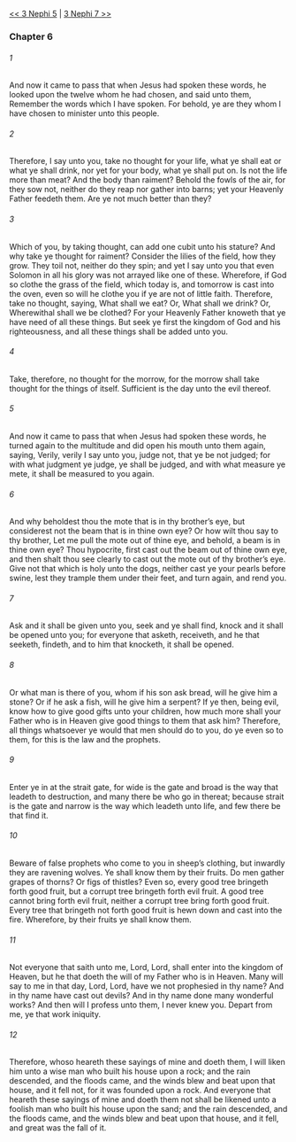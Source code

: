 [<< 3 Nephi 5](3%20Nephi%205)  |  [3 Nephi 7 >>](3%20Nephi%207)

### Chapter 6
###### 1
And now it came to pass that when Jesus had spoken these words, he looked upon the twelve whom he had chosen, and said unto them, Remember the words which I have spoken. For behold, ye are they whom I have chosen to minister unto this people.

###### 2
Therefore, I say unto you, take no thought for your life, what ye shall eat or what ye shall drink, nor yet for your body, what ye shall put on. Is not the life more than meat? And the body than raiment? Behold the fowls of the air, for they sow not, neither do they reap nor gather into barns; yet your Heavenly Father feedeth them. Are ye not much better than they?

###### 3
Which of you, by taking thought, can add one cubit unto his stature? And why take ye thought for raiment? Consider the lilies of the field, how they grow. They toil not, neither do they spin; and yet I say unto you that even Solomon in all his glory was not arrayed like one of these. Wherefore, if God so clothe the grass of the field, which today is, and tomorrow is cast into the oven, even so will he clothe you if ye are not of little faith. Therefore, take no thought, saying, What shall we eat? Or, What shall we drink? Or, Wherewithal shall we be clothed? For your Heavenly Father knoweth that ye have need of all these things. But seek ye first the kingdom of God and his righteousness, and all these things shall be added unto you.

###### 4
Take, therefore, no thought for the morrow, for the morrow shall take thought for the things of itself. Sufficient is the day unto the evil thereof.

###### 5
And now it came to pass that when Jesus had spoken these words, he turned again to the multitude and did open his mouth unto them again, saying, Verily, verily I say unto you, judge not, that ye be not judged; for with what judgment ye judge, ye shall be judged, and with what measure ye mete, it shall be measured to you again.

###### 6
And why beholdest thou the mote that is in thy brother’s eye, but considerest not the beam that is in thine own eye? Or how wilt thou say to thy brother, Let me pull the mote out of thine eye, and behold, a beam is in thine own eye? Thou hypocrite, first cast out the beam out of thine own eye, and then shalt thou see clearly to cast out the mote out of thy brother’s eye. Give not that which is holy unto the dogs, neither cast ye your pearls before swine, lest they trample them under their feet, and turn again, and rend you.

###### 7
Ask and it shall be given unto you, seek and ye shall find, knock and it shall be opened unto you; for everyone that asketh, receiveth, and he that seeketh, findeth, and to him that knocketh, it shall be opened.

###### 8
Or what man is there of you, whom if his son ask bread, will he give him a stone? Or if he ask a fish, will he give him a serpent? If ye then, being evil, know how to give good gifts unto your children, how much more shall your Father who is in Heaven give good things to them that ask him? Therefore, all things whatsoever ye would that men should do to you, do ye even so to them, for this is the law and the prophets.

###### 9
Enter ye in at the strait gate, for wide is the gate and broad is the way that leadeth to destruction, and many there be who go in thereat; because strait is the gate and narrow is the way which leadeth unto life, and few there be that find it.

###### 10
Beware of false prophets who come to you in sheep’s clothing, but inwardly they are ravening wolves. Ye shall know them by their fruits. Do men gather grapes of thorns? Or figs of thistles? Even so, every good tree bringeth forth good fruit, but a corrupt tree bringeth forth evil fruit. A good tree cannot bring forth evil fruit, neither a corrupt tree bring forth good fruit. Every tree that bringeth not forth good fruit is hewn down and cast into the fire. Wherefore, by their fruits ye shall know them.

###### 11
Not everyone that saith unto me, Lord, Lord, shall enter into the kingdom of Heaven, but he that doeth the will of my Father who is in Heaven. Many will say to me in that day, Lord, Lord, have we not prophesied in thy name? And in thy name have cast out devils? And in thy name done many wonderful works? And then will I profess unto them, I never knew you. Depart from me, ye that work iniquity.

###### 12
Therefore, whoso heareth these sayings of mine and doeth them, I will liken him unto a wise man who built his house upon a rock; and the rain descended, and the floods came, and the winds blew and beat upon that house, and it fell not, for it was founded upon a rock. And everyone that heareth these sayings of mine and doeth them not shall be likened unto a foolish man who built his house upon the sand; and the rain descended, and the floods came, and the winds blew and beat upon that house, and it fell, and great was the fall of it.